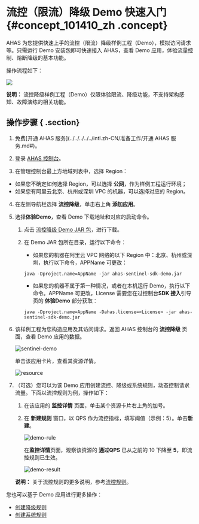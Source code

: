 # 流控（限流）降级 Demo 快速入门 {#concept_101410_zh .concept}

AHAS 为您提供快速上手的流控（限流）降级样例工程（Demo），模拟访问请求等。只需运行 Demo 安装包即可快速接入 AHAS，查看 Demo 应用，体验流量控制、熔断降级的基本功能。

操作流程如下：

![](https://aliware-images.oss-cn-hangzhou.aliyuncs.com/ahas/dg_ahas-demo-flow.png)

**说明：** 流控降级样例工程（Demo）仅限体验限流、降级功能，不支持架构感知、故障演练的相关功能。

## 操作步骤 { .section}

1.  免费[开通 AHAS 服务](../../../../../intl.zh-CN/准备工作/开通 AHAS 服务.md#)。
2.  登录 [AHAS 控制台](https://ahas.console.aliyun.com)。

3.  在管理控制台最上方地域列表中，选择 Region：

-   如果您不确定如何选择 Region，可以选择 **公网**，作为样例工程运行环境；
-   如果您有阿里云北京、杭州或深圳 VPC 的机器，可以选择对应的 Region。
4.  在左侧导航栏选择 **流控降级**，单击右上角 **添加应用**。

5.  选择**体验Demo**，查看 Demo 下载地址和对应的启动命令。

    1.  点击 [流控降级 Demo JAR 包](http://ahasoss-cn-hangzhou.oss-cn-hangzhou.aliyuncs.com/sdk/1.0.1/ahas-sentinel-sdk-demo.jar?file=ahas-sentinel-sdk-demo.jar)，进行下载。

    2.  在 Demo JAR 包所在目录，运行以下命令：

        -   如果您的机器在阿里云 VPC 网络的以下 Region 中：北京、杭州或深圳，执行以下命令，APPName 可更改：
        ```
        java -Dproject.name=AppName -jar ahas-sentinel-sdk-demo.jar
        
        ```

        -   如果您的机器不属于第一种情况，或者在本机运行 Demo，执行以下命令。APPName 可更改，License 需要您在过控制台**SDK 接入**引导页的 **体验Demo** 部分获取：
        ```
        java -Dproject.name=AppName -Dahas.license=<License> -jar ahas-sentinel-sdk-demo.jar
        
        ```

6.  该样例工程为您构造应用及其访问请求。返回 AHAS 控制台的 **流控降级** 页面，查看 Demo 应用的数据。

    ![sentinel-demo](https://aliware-images.oss-cn-hangzhou.aliyuncs.com/ahas/sc_demo_overview.png)

    单击该应用卡片，查看其资源详情。

    ![resource](https://aliware-images.oss-cn-hangzhou.aliyuncs.com/ahas/sc_demo_resource.png)

7.  （可选）您可以为该 Demo 应用创建流控、降级或系统规则，动态控制请求流量。下面以流控规则为例，操作如下：

    1.  在该应用的 **监控详情** 页面，单击某个资源卡片右上角的加号。
    2.  在 **新建规则** 窗口，以 QPS 作为流控指标，填写阈值（示例：5）。单击**新建**。

        ![demo-rule](https://aliware-images.oss-cn-hangzhou.aliyuncs.com/ahas/dg_demo_resource_rules.png)

        在**监控详情**页面，观察该资源的 **通过QPS** 已从之前的 10 下降至 **5**，即流控规则已生效。

        ![demo-result](https://aliware-images.oss-cn-hangzhou.aliyuncs.com/ahas/dg_demo_resource_result.png)

    **说明：** 关于流控规则的更多说明，参考[流控规则](intl.zh-CN/流控降级/控制台指南/流控规则.md#)。


您也可以基于 Demo 应用进行更多操作：

-    [创建降级规则](intl.zh-CN/流控降级/控制台指南/降级规则.md#) 
-   [创建系统规则](intl.zh-CN/流控降级/控制台指南/系统规则.md#)

